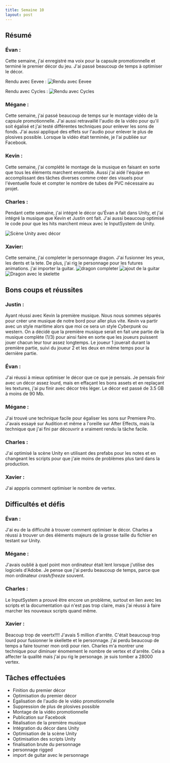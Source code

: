 ```yaml
---
title: Semaine 10
layout: post
---
```


## Résumé

### Évan :

Cette semaine, j'ai enregistré ma voix pour la capsule promotionnelle et terminé le premier décor du jeu. J'ai passé beaucoup de temps à optimiser le décor.

Rendu avec Eevee :
![Rendu avec Eevee](../medias/rendu_final.jpg)

Rendu avec Cycles :
![Rendu avec Cycles](../medias/rendu_final_cycle.jpg)

### Mégane :

Cette semaine, j'ai passé beaucoup de temps sur le montage vidéo de la capsule promotionnelle. J'ai aussi retravaillé l'audio de la vidéo pour qu'il soit égalisé et j'ai testé différentes techniques pour enlever les sons de fonds. J'ai aussi appliqué des effets sur l'audio pour enlever le plus de plosives possible. Lorsque la vidéo était terminée, je l'ai publiée sur Facebook.

### Kevin :

Cette semaine, j'ai complété le montage de la musique en faisant en sorte que tous les éléments marchent ensemble. Aussi j'ai aidé l'équipe en accomplissant des tâches diverses comme créer des visuels pour l'éventuelle foule et compter le nombre de tubes de PVC nécessaire au projet.

### Charles :

Pendant cette semaine, j'ai intégré le décor qu'Évan a fait dans Unity, et j'ai intégré la musique que Kevin et Justin ont fait. J'ai aussi beaucoup optimisé le code pour que les hits marchent mieux avec le InputSystem de Unity.

![Scène Unity avec décor](../medias/charles_sem10.png)

### Xavier:

Cette semaine, j'ai completer le personnage dragon. J'ai fusionner les yeux, les dents et la tete. De plus, j'ai rig le personnage pour les futures animations. j'ai importer la guitar.
![dragon completer](../medias/DragonComplet.JPG)
![ajout de la guitar](../medias/Dragon&guitar.JPG)
![Dragon avec le skelette](../medias/DragonRigged.JPG)


## Bons coups et réussites

### Justin :

Ayant réussi avec Kevin la première musique. Nous nous sommes séparés pour créer une musique de notre bord pour aller plus vite. Kevin va partir avec un style maritime alors que moi ce sera un style _Cyberpunk_ ou western. On a décidé que la première musique serait en fait une partie de la musique complète (1/3) pour ainsi faire en sorte que les joueurs puissent jouer chacun leur tour assez longtemps. Le joueur 1 jouerait durant la première partie, suivi du joueur 2 et les deux en même temps pour la dernière partie.

### Évan :

J'ai réussi à mieux optimiser le décor que ce que je pensais. Je pensais finir avec un décor assez lourd, mais en effaçant les bons assets et en replaçant les textures, j'ai pu finir avec décor très léger. Le décor est passé de 3.5 GB à moins de 90 Mb.

### Mégane :

J'ai trouvé une technique facile pour égaliser les sons sur Premiere Pro. J'avais essayé sur Audition et même a l'oreille sur After Effects, mais la technique que j'ai fini par découvrir a vraiment rendu la tâche facile.

### Charles :

J'ai optimisé la scène Unity en utilisant des prefabs pour les notes et en changeant les scripts pour que j'aie moins de problèmes plus tard dans la production.

### Xavier :
J'ai apppris comment optimiser le nombre de vertex.

## Difficultés et défis

### Évan :

J'ai eu de la difficulté à trouver comment optimiser le décor. Charles a réussi à trouver un des éléments majeurs de la grosse taille du fichier en testant sur Unity.

### Mégane :

J'avais oublié à quel point mon ordinateur était lent lorsque j'utilise des logiciels d'Adobe. Je pense que j'ai perdu beaucoup de temps, parce que mon ordinateur _crash/freeze_ souvent.

### Charles :

Le InputSystem a prouvé être encore un problème, surtout en lien avec les scripts et la documentation qui n'est pas trop claire, mais j'ai réussi à faire marcher les nouveaux scripts quand même.

### Xavier :
Beacoup trop de veertx!!!! J'avais 5 million d'arrête. C'était beaucoup trop lourd pour fusionner le skellette et le personnage. j'ai perdu beaucoup de temps a faire tourner mon ordi pour rien.
Charles m'a montrer une technique pour diminuer énomement le nombre de vertex et d'arrête. Cela a affecter la qualité mais j'ai pu rig le personage. je suis tomber a 28000 vertex.

## Tâches effectuées

- Finition du premier décor
- Optimisation du premier décor
- Égalisation de l'audio de le vidéo promotionnelle
- Suppression de plus de plosives possible
- Montage de la vidéo promotionnelle
- Publication sur Facebook
- Réalisation de la première musique
- Intégration du décor dans Unity
- Optimisation de la scène Unity
- Optimisation des scripts Unity
- finalisation brute du personnage
- personnage rigged
- import de guitar avec le personnage
